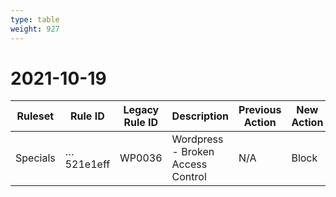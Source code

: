 ```yaml
---
type: table
weight: 927
---
```


# 2021-10-19

<TableWrap><table style="width: 100%">

<thead>
  <tr>
    <th>Ruleset</th>
    <th>Rule ID</th>
    <th>Legacy Rule ID</th>
    <th>Description</th>
    <th>Previous Action</th>
    <th>New Action</th>
  </tr>
</thead>
<tbody>
  <tr>
    <td>Specials</td>
    <td>…521e1eff</td>
    <td>WP0036</td>
    <td>Wordpress - Broken Access Control</td>
    <td>N/A</td>
    <td>Block</td>
  </tr>
</tbody>

</table></TableWrap>
